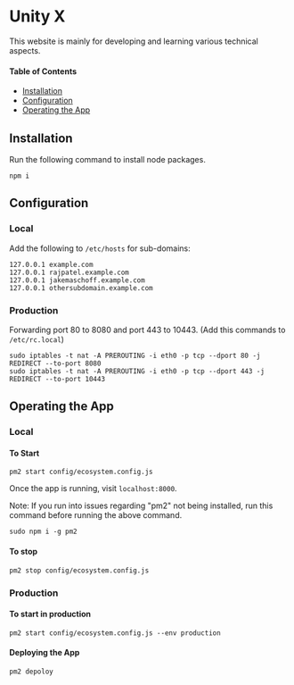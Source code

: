 # Unity X
This website is mainly for developing and learning various technical aspects. 

#### Table of Contents
- [Installation](#installation)
- [Configuration](#config)
- [Operating the App](#running)

## Installation <a name="installation"></a>
Run the following command to install node packages.
```
npm i
```

## Configuration <a name="config"></a>
### Local
Add the following to `/etc/hosts` for sub-domains:
```
127.0.0.1 example.com
127.0.0.1 rajpatel.example.com
127.0.0.1 jakemaschoff.example.com
127.0.0.1 othersubdomain.example.com
```
### Production
Forwarding port 80 to 8080 and port 443 to 10443.
(Add this commands to `/etc/rc.local`)
```
sudo iptables -t nat -A PREROUTING -i eth0 -p tcp --dport 80 -j REDIRECT --to-port 8080
sudo iptables -t nat -A PREROUTING -i eth0 -p tcp --dport 443 -j REDIRECT --to-port 10443
```

## Operating the App <a name="running"></a>

### Local
#### To Start
```
pm2 start config/ecosystem.config.js
```
Once the app is running, visit `localhost:8000`.

Note: If you run into issues regarding "pm2" not being installed, run this command before running the above command.

```
sudo npm i -g pm2
```

#### To stop
```
pm2 stop config/ecosystem.config.js
```

### Production
#### To start in production
```
pm2 start config/ecosystem.config.js --env production
```
#### Deploying the App
```
pm2 depoloy
```




